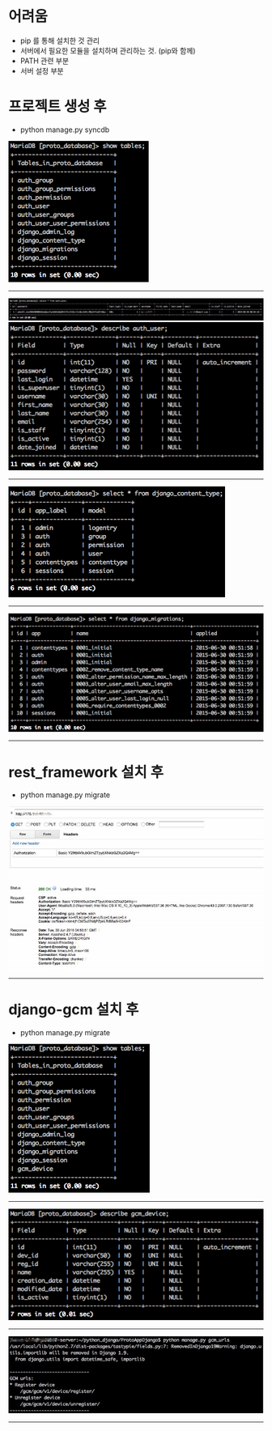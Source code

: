 # 어려움
* pip 를 통해 설치한 것 관리
* 서버에서 필요한 모듈을 설치하며 관리하는 것. (pip와 함께)
* PATH 관련 부분
* 서버 설정 부분

# 프로젝트 생성 후
* python manage.py syncdb

![](https://raw.githubusercontent.com/neilpark/2015_Plalab_DjangoPython/master/res/first_sync/001.png)
***
![](https://raw.githubusercontent.com/neilpark/2015_Plalab_DjangoPython/master/res/first_sync/002.jpeg)
![](https://raw.githubusercontent.com/neilpark/2015_Plalab_DjangoPython/master/res/first_sync/002_1.png)
***
![](https://raw.githubusercontent.com/neilpark/2015_Plalab_DjangoPython/master/res/first_sync/003.png)
***
![](https://raw.githubusercontent.com/neilpark/2015_Plalab_DjangoPython/master/res/first_sync/004.png)
***

# rest_framework 설치 후
* python manage.py migrate

![](https://raw.githubusercontent.com/neilpark/2015_Plalab_DjangoPython/master/res/rest_framework/001.jpeg)
***

# django-gcm 설치 후
* python manage.py migrate

![](https://raw.githubusercontent.com/neilpark/2015_Plalab_DjangoPython/master/res/gcm/001.png)
***
![](https://raw.githubusercontent.com/neilpark/2015_Plalab_DjangoPython/master/res/gcm/002.png)
***
![](https://raw.githubusercontent.com/neilpark/2015_Plalab_DjangoPython/master/res/gcm/003.jpeg)
***
